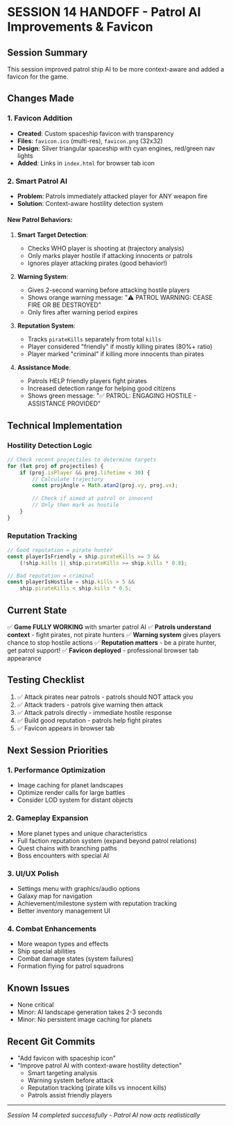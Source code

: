 # SESSION 14 HANDOFF - Patrol AI Improvements & Favicon

## Session Summary
This session improved patrol ship AI to be more context-aware and added a favicon for the game.

## Changes Made

### 1. Favicon Addition
- **Created**: Custom spaceship favicon with transparency
- **Files**: `favicon.ico` (multi-res), `favicon.png` (32x32)
- **Design**: Silver triangular spaceship with cyan engines, red/green nav lights
- **Added**: Links in `index.html` for browser tab icon

### 2. Smart Patrol AI
- **Problem**: Patrols immediately attacked player for ANY weapon fire
- **Solution**: Context-aware hostility detection system

#### New Patrol Behaviors:
1. **Smart Target Detection**:
   - Checks WHO player is shooting at (trajectory analysis)
   - Only marks player hostile if attacking innocents or patrols
   - Ignores player attacking pirates (good behavior!)

2. **Warning System**:
   - Gives 2-second warning before attacking hostile players
   - Shows orange warning message: "⚠️ PATROL WARNING: CEASE FIRE OR BE DESTROYED"
   - Only fires after warning period expires

3. **Reputation System**:
   - Tracks `pirateKills` separately from total `kills`
   - Player considered "friendly" if mostly killing pirates (80%+ ratio)
   - Player marked "criminal" if killing more innocents than pirates

4. **Assistance Mode**:
   - Patrols HELP friendly players fight pirates
   - Increased detection range for helping good citizens
   - Shows green message: "✅ PATROL: ENGAGING HOSTILE - ASSISTANCE PROVIDED"

## Technical Implementation

### Hostility Detection Logic
```javascript
// Check recent projectiles to determine targets
for (let proj of projectiles) {
    if (proj.isPlayer && proj.lifetime < 30) {
        // Calculate trajectory
        const projAngle = Math.atan2(proj.vy, proj.vx);
        
        // Check if aimed at patrol or innocent
        // Only then mark as hostile
    }
}
```

### Reputation Tracking
```javascript
// Good reputation = pirate hunter
const playerIsFriendly = ship.pirateKills >= 3 && 
    (!ship.kills || ship.pirateKills >= ship.kills * 0.8);

// Bad reputation = criminal
const playerIsHostile = ship.kills > 5 && 
    ship.pirateKills < ship.kills * 0.5;
```

## Current State
✅ **Game FULLY WORKING** with smarter patrol AI
✅ **Patrols understand context** - fight pirates, not pirate hunters
✅ **Warning system** gives players chance to stop hostile actions
✅ **Reputation matters** - be a pirate hunter, get patrol support!
✅ **Favicon deployed** - professional browser tab appearance

## Testing Checklist
1. ✅ Attack pirates near patrols - patrols should NOT attack you
2. ✅ Attack traders - patrols give warning then attack
3. ✅ Attack patrols directly - immediate hostile response
4. ✅ Build good reputation - patrols help fight pirates
5. ✅ Favicon appears in browser tab

## Next Session Priorities

### 1. Performance Optimization
- Image caching for planet landscapes
- Optimize render calls for large battles
- Consider LOD system for distant objects

### 2. Gameplay Expansion
- More planet types and unique characteristics
- Full faction reputation system (expand beyond patrol relations)
- Quest chains with branching paths
- Boss encounters with special AI

### 3. UI/UX Polish
- Settings menu with graphics/audio options
- Galaxy map for navigation
- Achievement/milestone system with reputation tracking
- Better inventory management UI

### 4. Combat Enhancements
- More weapon types and effects
- Ship special abilities
- Combat damage states (system failures)
- Formation flying for patrol squadrons

## Known Issues
- None critical
- Minor: AI landscape generation takes 2-3 seconds
- Minor: No persistent image caching for planets

## Recent Git Commits
- "Add favicon with spaceship icon"
- "Improve patrol AI with context-aware hostility detection"
  - Smart targeting analysis
  - Warning system before attack
  - Reputation tracking (pirate kills vs innocent kills)
  - Patrols assist friendly players

---
*Session 14 completed successfully - Patrol AI now acts realistically*

